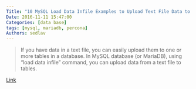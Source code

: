 ```yaml
---
Title: "10 MySQL Load Data Infile Examples to Upload Text File Data to Tables"
Date: 2016-11-11 15:47:00
Categories: [data base]
tags: [mysql, mariadb, percona]
Authors: sedlav
---
```


> If you have data in a text file, you can easily upload them to one or more tables in a database. In MySQL database (or MariaDB), using “load data infile” command, you can upload data from a text file to tables.

[Link](http://www.thegeekstuff.com/2016/11/mysql-load-data-infile/)
